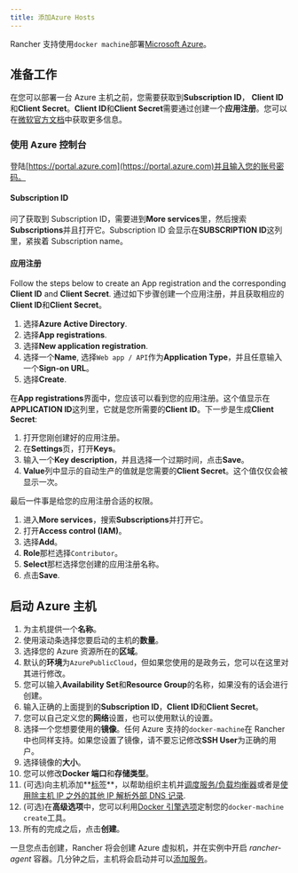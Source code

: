 ```yaml
---
title: 添加Azure Hosts
---
```


Rancher 支持使用`docker machine`部署[Microsoft Azure](https://azure.microsoft.com)。

## 准备工作

在您可以部署一台 Azure 主机之前，您需要获取到**Subscription ID**， **Client ID**和**Client Secret**。**Client ID**和**Client Secret**需要通过创建一个**应用注册**。您可以在[微软官方文档](https://docs.microsoft.com/en-us/azure/azure-resource-manager/resource-group-create-service-principal-portal)中获取更多信息。

### 使用 Azure 控制台

登陆[https://portal.azure.com](https://portal.azure.com)并且输入您的账号密码。

#### Subscription ID

问了获取到 Subscription ID，需要进到**More services**里，然后搜索**Subscriptions**并且打开它。Subscription ID 会显示在**SUBSCRIPTION ID**这列里，紧挨着 Subscription name。

#### 应用注册

Follow the steps below to create an App registration and the corresponding **Client ID** and **Client Secret**.
通过如下步骤创建一个应用注册，并且获取相应的**Client ID**和**Client Secret**。

1. 选择**Azure Active Directory**.
1. 选择**App registrations**.
1. 选择**New application registration**.
1. 选择一个**Name**, 选择`Web app / API`作为**Application Type**，并且任意输入一个**Sign-on URL**。
1. 选择**Create**.

在**App registrations**界面中，您应该可以看到您的应用注册。这个值显示在**APPLICATION ID**这列里，它就是您所需要的**Client ID**。下一步是生成**Client Secret**:

1. 打开您刚创建好的应用注册。
1. 在**Settings**页，打开**Keys**。
1. 输入一个**Key description**，并且选择一个过期时间，点击**Save**。
1. **Value**列中显示的自动生产的值就是您需要的**Client Secret**。这个值仅仅会被显示一次。

最后一件事是给您的应用注册合适的权限。

1. 进入**More services**，搜索**Subscriptions**并打开它。
1. 打开**Access control (IAM)**。
1. 选择**Add**。
1. **Role**那栏选择`Contributor`。
1. **Select**那栏选择您创建的应用注册名称。
1. 点击**Save**.

## 启动 Azure 主机

1. 为主机提供一个**名称**。
1. 使用滚动条选择您要启动的主机的**数量**。
1. 选择您的 Azure 资源所在的**区域**。
1. 默认的**环境**为`AzurePublicCloud`，但如果您使用的是政务云，您可以在这里对其进行修改。
1. 您可以输入**Availability Set**和**Resource Group**的名称，如果没有的话会进行创建。
1. 输入正确的上面提到的**Subscription ID**，**Client ID**和**Client Secret**。
1. 您可以自己定义您的**网络**设置，也可以使用默认的设置。
1. 选择一个您想要使用的**镜像**。任何 Azure 支持的`docker-machine`在 Rancher 中也同样支持。如果您设置了镜像，请不要忘记修改**SSH User**为正确的用户。
1. 选择镜像的**大小**。
1. 您可以修改**Docker 端口**和**存储类型**。
1. (可选)向主机添加**[标签](/docs/rancher1/infrastructure/hosts/_index#labels)**，以帮助组织主机并[调度服务/负载均衡器](/docs/rancher1/infrastructure/cattle/scheduling/_index)或者是[使用除主机 IP 之外的其他 IP 解析外部 DNS 记录](/docs/rancher1/infrastructure/cattle/external-dns-service/_index#为外部dns使用特定的ip).
1. (可选)在**高级选项**中，您可以利用[Docker 引擎选项](https://docs.docker.com/machine/reference/create/#specifying-configuration-options-for-the-created-docker-engine)定制您的`docker-machine create`工具。
1. 所有的完成之后，点击**创建**。

一旦您点击创建，Rancher 将会创建 Azure 虚拟机，并在实例中开启 _rancher-agent_ 容器。几分钟之后，主机将会启动并可以[添加服务](/docs/rancher1/infrastructure/cattle/adding-services/_index)。

